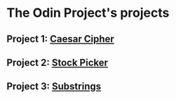 # The Odin Project's projects

## Project 1: [Caesar Cipher](https://github.com/TheOdinProject/curriculum/blob/master/ruby_programming/basic_ruby/project_building_blocks.md#project-1-caesar-cipher)

## Project 2: [Stock Picker](https://github.com/TheOdinProject/curriculum/blob/master/ruby_programming/basic_ruby/project_building_blocks.md#project-2-stock-picker)

## Project 3: [Substrings](https://github.com/TheOdinProject/curriculum/blob/master/ruby_programming/basic_ruby/project_building_blocks.md#project-3-substrings)
